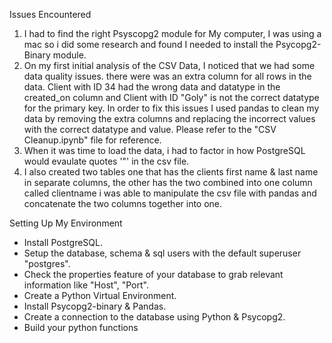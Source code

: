 Issues Encountered
1. I had to find the right Psyscopg2 module for My computer, I was using a mac so i did some research and found I needed to install the Psycopg2-Binary module.
2. On my first initial analysis of the CSV Data, I noticed that we had some data quality issues. there were was an extra column for all rows in the data.
Client with ID 34 had the wrong data and datatype in the created_on column and Client with ID "Goly" is not the correct datatype for the primary key.
In order to fix this issues I used pandas to clean my data by removing the extra columns and replacing the incorrect values with the correct datatype and value. Please refer to the "CSV Cleanup.ipynb" file for reference.
3. When it was time to load the data, i had to factor in how PostgreSQL would evaulate quotes '"' in the csv file.
4. I also created two tables one that has the clients first name & last name in separate columns, the other has the two combined into one column called clientname i was able to manipulate the csv file with pandas and concatenate the two columns together into one.

Setting Up My Environment
- Install PostgreSQL.
- Setup the database, schema & sql users with the default superuser "postgres".
- Check the properties feature of your database to grab relevant information like "Host", "Port".
- Create a Python Virtual Environment.
- Install Psycopg2-binary & Pandas.
- Create a connection to the database using Python & Psycopg2.
- Build your python functions
